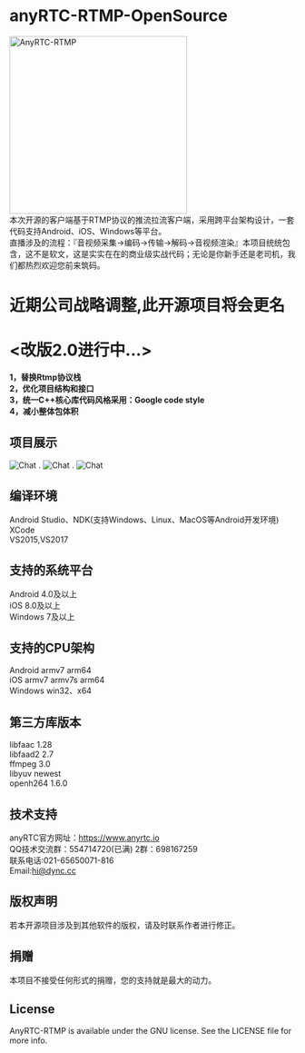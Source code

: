 # anyRTC-RTMP-OpenSource
<img src="http://118.178.143.146/p/4/j7KqCl" width="313" alt="AnyRTC-RTMP" /> </br>
本次开源的客户端基于RTMP协议的推流拉流客户端，采用跨平台架构设计，一套代码支持Android、iOS、Windows等平台。</br>
直播涉及的流程：『音视频采集->编码->传输->解码->音视频渲染』本项目统统包含，这不是软文，这是实实在在的商业级实战代码；无论是你新手还是老司机，我们都热烈欢迎您前来筑码。

# 近期公司战略调整,此开源项目将会更名

# <改版2.0进行中...>

**1，替换Rtmp协议栈**</br>
**2，优化项目结构和接口**</br>
**3，统一C++核心库代码风格采用：Google code style**</br>
**4，减小整体包体积**</br>

## 项目展示
![Chat](https://github.com/AnyRTC/AnyRTC-RTMP/blob/master/Pictures/IMG_0779.png)
.
![Chat](https://github.com/AnyRTC/AnyRTC-RTMP/blob/master/Pictures/IMG_0777.png)
.
![Chat](https://github.com/AnyRTC/AnyRTC-RTMP/blob/master/Pictures/IMG_0778.png)

## 编译环境</br>
Android Studio、NDK(支持Windows、Linux、MacOS等Android开发环境)</br>
XCode</br>
VS2015,VS2017</br>

## 支持的系统平台</br>
Android 4.0及以上</br>
iOS 8.0及以上</br>
Windows 7及以上</br>

## 支持的CPU架构</br>
Android armv7 arm64</br>
iOS armv7 armv7s arm64</br>
Windows win32、x64</br>

## 第三方库版本</br>
libfaac		1.28</br>
libfaad2	2.7</br>
ffmpeg		3.0</br>
libyuv		newest</br>
openh264	1.6.0</br>

## 技术支持</br>
anyRTC官方网址：https://www.anyrtc.io</br>
QQ技术交流群：554714720(已满) 2群：698167259</br>
联系电话:021-65650071-816</br>
Email:hi@dync.cc</br>

## 版权声明
若本开源项目涉及到其他软件的版权，请及时联系作者进行修正。

## 捐赠
本项目不接受任何形式的捐赠，您的支持就是最大的动力。

## License
AnyRTC-RTMP is available under the GNU license. See the LICENSE file for more info.


